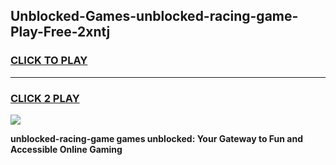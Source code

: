 
## Unblocked-Games-unblocked-racing-game-Play-Free-2xntj
<h3>
<a href="https://premium76.site?title=unblocked-racing-game&ref=15A">CLICK TO PLAY</a></h3>
<hr>

<h3>
<a href="https://premium76.site?title=unblocked-racing-game&ref=15A">CLICK 2 PLAY</a>
  
</h3>

<a href="https://premium76.site?title=unblocked-racing-game&ref=15A"><img src="https://clearcache.store/games.png"></a>


**unblocked-racing-game games unblocked: Your Gateway to Fun and Accessible Online Gaming**

